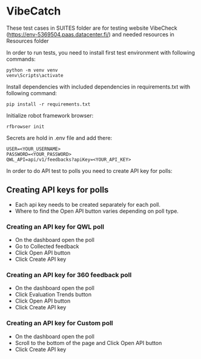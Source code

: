 # VibeCatch

These test cases in SUITES folder are for testing website VibeCheck (https://env-5369504.paas.datacenter.fi/) and needed resources in Resources folder

In order to run tests, you need to install first test environment with following commands:

```shell
python -m venv venv
venv\Scripts\activate
```

Install dependencies with included dependencies in requirements.txt with following command:

```shell
pip install -r requirements.txt
```

Initialize robot framework browser:

```shell
rfbrowser init
```

Secrets are hold in .env file and add there:

```
USER=<YOUR_USERNAME>
PASSWORD=<YOUR_PASSWORD>
QWL_API=api/v1/feedbacks?apiKey=<YOUR_API_KEY>
```
In order to do API test to polls you need to create API key for polls:

## Creating API keys for polls
- Each api key needs to be created separately for each poll.
- Where to find the Open API button varies depending on poll type.
 
### Creating an API key for QWL poll
- On the dashboard open the poll
- Go to Collected feedback
- Click Open API button
- Click Create API key
 
### Creating an API key for 360 feedback poll
- On the dashboard open the poll
- Click Evaluation Trends button
- Click Open API button
- Click Create API key
 
### Creating an API key for Custom poll
- On the dashboard open the poll
- Scroll to the bottom of the page and Click Open API button
- Click Create API key

